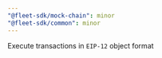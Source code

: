 ```yaml
---
"@fleet-sdk/mock-chain": minor
"@fleet-sdk/common": minor
---
```


Execute transactions in `EIP-12` object format
